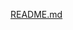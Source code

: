 
[README.md](https://github.com/nmpatel3/Project-1---ELK-Stack-Deployment/files/7128220/README.md)

